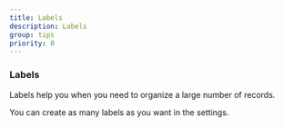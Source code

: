 ```yaml
---
title: Labels
description: Labels
group: tips
priority: 0
---
```


### Labels

Labels help you when you need to organize a large number of records.

You can create as many labels as you want in the settings.